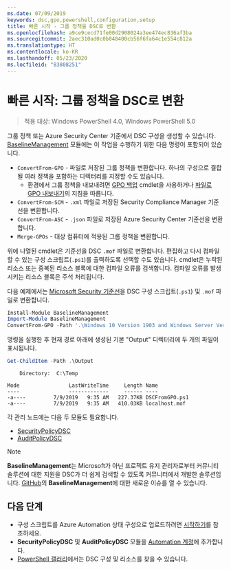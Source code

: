 ```yaml
---
ms.date: 07/09/2019
keywords: dsc,gpo,powershell,configuration,setup
title: 빠른 시작 - 그룹 정책을 DSC로 변환
ms.openlocfilehash: a9ce9cecd71fe00d2908024a3ee474ec836af3ba
ms.sourcegitcommit: 2aec310ad0c0b048400cb56f6fa64c1e554c812a
ms.translationtype: HT
ms.contentlocale: ko-KR
ms.lasthandoff: 05/23/2020
ms.locfileid: "83808251"
---
```

# <a name="quickstart-convert-group-policy-into-dsc"></a>빠른 시작: 그룹 정책을 DSC로 변환

> 적용 대상: Windows PowerShell 4.0, Windows PowerShell 5.0

그룹 정책 또는 Azure Security Center 기준에서 DSC 구성을 생성할 수 있습니다. [BaselineManagement](https://www.powershellgallery.com/packages/BaselineManagement) 모듈에는 이 작업을 수행하기 위한 다음 명령이 포함되어 있습니다.

- `ConvertFrom-GPO` - 파일로 저장된 그룹 정책을 변환합니다. 하나의 구성으로 결합될 여러 정책을 포함하는 디렉터리를 지정할 수도 있습니다.
  - 환경에서 그룹 정책을 내보내려면 [GPO 백업](/powershell/module/grouppolicy/backup-gpo?view=win10-ps) cmdlet을 사용하거나 [파일로 GPO 내보내기](/microsoft-desktop-optimization-pack/agpm/export-a-gpo-to-a-file)의 지침을 따릅니다.
- `ConvertFrom-SCM` - `.xml` 파일로 저장된 Security Compliance Manager 기준선을 변환합니다.
- `ConvertFrom-ASC` - `.json` 파일로 저장된 Azure Security Center 기준선을 변환합니다.
- `Merge-GPOs` - 대상 컴퓨터에 적용된 그룹 정책을 변환합니다.

위에 나열된 cmdlet은 기준선을 DSC `.mof` 파일로 변환합니다. 편집하고 다시 컴파일할 수 있는 구성 스크립트(`.ps1`)를 출력하도록 선택할 수도 있습니다. cmdlet은 누락된 리소스 또는 중복된 리소스 블록에 대한 컴파일 오류를 검색합니다. 컴파일 오류를 발생시키는 리소스 블록은 주석 처리됩니다.

다음 예제에서는 [Microsoft Security 기준선](https://www.microsoft.com/en-us/download/details.aspx?id=55319)을 DSC 구성 스크립트(`.ps1`) 및 `.mof` 파일로 변환합니다.

```powershell
Install-Module BaselineManagement
Import-Module BaselineManagement
ConvertFrom-GPO -Path '.\Windows 10 Version 1903 and Windows Server Version 1903 Security Baseline\GPOs\' -OutputConfigurationScript
```

명령을 실행한 후 현재 경로 아래에 생성된 기본 "Output" 디렉터리에 두 개의 파일이 표시됩니다.

```powershell
Get-ChildItem -Path .\Output
```

```Output
    Directory:  C:\Temp

Mode                LastWriteTime     Length Name
----                -------------     ------ ----
-a----         7/9/2019   9:35 AM   227.37KB DSCFromGPO.ps1
-a----         7/9/2019   9:35 AM   410.03KB localhost.mof
```

각 관리 노드에는 다음 두 모듈도 필요합니다.

- [SecurityPolicyDSC](https://www.powershellgallery.com/packages/SecurityPolicyDsc)
- [AuditPolicyDSC](https://www.powershellgallery.com/packages/AuditPolicyDsc)

> [!NOTE]
> **BaselineManagement**는 Microsoft가 아닌 프로젝트 유지 관리자로부터 커뮤니티 솔루션에 대한 지원을 DSC가 더 쉽게 검색할 수 있도록 커뮤니터에서 개발한 솔루션입니다. [GitHub](https://github.com/microsoft/BaselineManagement)의 **BaselineManagement**에 대한 새로운 이슈를 열 수 있습니다.

## <a name="next-steps"></a>다음 단계

- 구성 스크립트를 Azure Automation 상태 구성으로 업로드하려면 [시작하기](/azure/automation/automation-dsc-getting-started#importing-a-configuration-into-azure-automation)를 참조하세요.
- **SecurityPolicyDSC** 및 **AuditPolicyDSC** 모듈을 [Automation 계정](/azure/automation/shared-resources/modules)에 추가합니다.
- [PowerShell 갤러리](https://www.powershellgallery.com/)에서는 DSC 구성 및 리소스를 찾을 수 있습니다.
